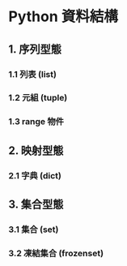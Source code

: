 # Python 資料結構
## 1. 序列型態
### 1.1 列表 (list)
### 1.2 元組 (tuple)
### 1.3 range 物件

## 2. 映射型態
### 2.1 字典 (dict)

## 3. 集合型態
### 3.1 集合 (set)
### 3.2 凍結集合 (frozenset)
